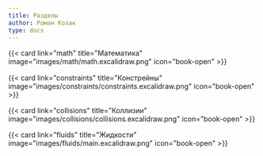 ```yaml
---
title: Разделы
author: Роман Козак
type: docs
---
```


<p></p>
<div class="not-prose">
<div class="container">
<div class="row">
  <div class="col" style="margin-top: 3%;">
  {{< card link="math" title="Математика" image="images/math/math.excalidraw.png" icon="book-open" >}}
  </div>
  <div class="col" style="margin-top: 3%;">
  {{< card link="constraints" title="Констрейны" image="images/constraints/constraints.excalidraw.png" icon="book-open" >}}
  </div>
</div>
    <div class="row">
    <div class="col" style="margin-top: 3%;">
  {{< card link="collisions" title="Коллизии" image="images/collisions/collisions.excalidraw.png" icon="book-open" >}}
    </div>
    <div class="col" style="margin-top: 3%;">
  {{< card link="fluids" title="Жидкости" image="images/fluids/main.excalidraw.png" icon="book-open" >}}
    </div>
</div>
</div>
